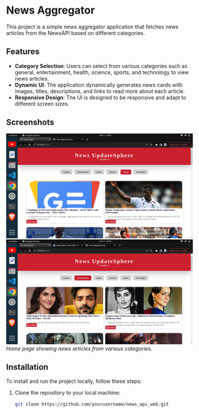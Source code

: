 # News Aggregator

This project is a simple news aggregator application that fetches news articles from the NewsAPI based on different categories.

## Features

- **Category Selection**: Users can select from various categories such as general, entertainment, health, science, sports, and technology to view news articles.
- **Dynamic UI**: The application dynamically generates news cards with images, titles, descriptions, and links to read more about each article.
- **Responsive Design**: The UI is designed to be responsive and adapt to different screen sizes.

## Screenshots

![Output Images](output/output1.png)
![Output Images](output/output2.png)
*Home page showing news articles from various categories.*

## Installation

To install and run the project locally, follow these steps:

1. Clone the repository to your local machine:

   ```bash
   git clone https://github.com/yourusername/news_api_web.git




